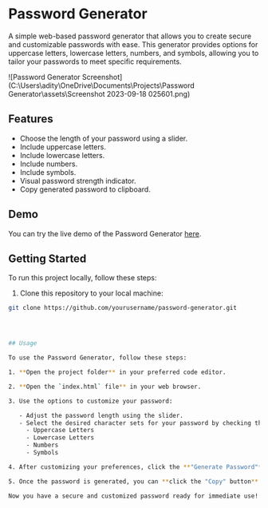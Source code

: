 # Password Generator

A simple web-based password generator that allows you to create secure and customizable passwords with ease. This generator provides options for uppercase letters, lowercase letters, numbers, and symbols, allowing you to tailor your passwords to meet specific requirements.

![Password Generator Screenshot](C:\Users\adity\OneDrive\Documents\Projects\Password Generator\assets\Screenshot 2023-09-18 025601.png)

## Features

- Choose the length of your password using a slider.
- Include uppercase letters.
- Include lowercase letters.
- Include numbers.
- Include symbols.
- Visual password strength indicator.
- Copy generated password to clipboard.

## Demo

You can try the live demo of the Password Generator [here](#).

## Getting Started

To run this project locally, follow these steps:

1. Clone this repository to your local machine:

```bash
git clone https://github.com/yourusername/password-generator.git




## Usage

To use the Password Generator, follow these steps:

1. **Open the project folder** in your preferred code editor.

2. **Open the `index.html` file** in your web browser.

3. Use the options to customize your password:

   - Adjust the password length using the slider.
   - Select the desired character sets for your password by checking the corresponding checkboxes:
     - Uppercase Letters
     - Lowercase Letters
     - Numbers
     - Symbols

4. After customizing your preferences, click the **"Generate Password"** button.

5. Once the password is generated, you can **click the "Copy" button** to copy the generated password to your clipboard.

Now you have a secure and customized password ready for immediate use!

